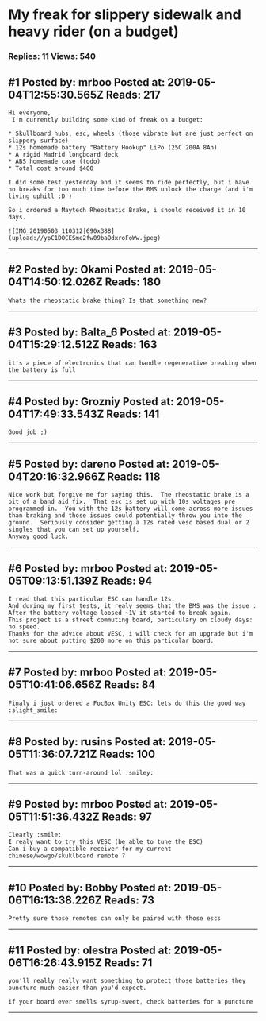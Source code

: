 # My freak for slippery sidewalk and heavy rider (on a budget)

### Replies: 11 Views: 540

## \#1 Posted by: mrboo Posted at: 2019-05-04T12:55:30.565Z Reads: 217

```
Hi everyone,
 I'm currently building some kind of freak on a budget:

* Skullboard hubs, esc, wheels (those vibrate but are just perfect on slippery surface)
* 12s homemade battery "Battery Hookup" LiPo (25C 200A 8Ah)
* A rigid Madrid longboard deck
* ABS homemade case (todo)
* Total cost around $400

I did some test yesterday and it seems to ride perfectly, but i have no breaks for too much time before the BMS unlock the charge (and i'm living uphill :D )

So i ordered a Maytech Rheostatic Brake, i should received it in 10 days.

![IMG_20190503_110312|690x388](upload://ypC1DOCESme2fw09baOdxroFoWw.jpeg)
```

---
## \#2 Posted by: Okami Posted at: 2019-05-04T14:50:12.026Z Reads: 180

```
Whats the rheostatic brake thing? Is that something new?
```

---
## \#3 Posted by: Balta_6 Posted at: 2019-05-04T15:29:12.512Z Reads: 163

```
it's a piece of electronics that can handle regenerative breaking when the battery is full
```

---
## \#4 Posted by: Grozniy Posted at: 2019-05-04T17:49:33.543Z Reads: 141

```
Good job ;)
```

---
## \#5 Posted by: dareno Posted at: 2019-05-04T20:16:32.966Z Reads: 118

```
Nice work but forgive me for saying this.  The rheostatic brake is a bit of a band aid fix.  That esc is set up with 10s voltages pre programmed in.  You with the 12s battery will come across more issues than braking and those issues could potentially throw you into the ground.  Seriously consider getting a 12s rated vesc based dual or 2 singles that you can set up yourself.  
Anyway good luck.
```

---
## \#6 Posted by: mrboo Posted at: 2019-05-05T09:13:51.139Z Reads: 94

```
I read that this particular ESC can handle 12s.
And during my first tests, it realy seems that the BMS was the issue : After the battery voltage loosed ~1V it started to break again.
This project is a street commuting board, particulary on cloudy days: no speed.
Thanks for the advice about VESC, i will check for an upgrade but i'm not sure about putting $200 more on this particular board.
```

---
## \#7 Posted by: mrboo Posted at: 2019-05-05T10:41:06.656Z Reads: 84

```
Finaly i just ordered a FocBox Unity ESC: lets do this the good way :slight_smile:
```

---
## \#8 Posted by: rusins Posted at: 2019-05-05T11:36:07.721Z Reads: 100

```
That was a quick turn-around lol :smiley:
```

---
## \#9 Posted by: mrboo Posted at: 2019-05-05T11:51:36.432Z Reads: 97

```
Clearly :smile:
I realy want to try this VESC (be able to tune the ESC)
Can i buy a compatible receiver for my current chinese/wowgo/skuklboard remote ?
```

---
## \#10 Posted by: Bobby Posted at: 2019-05-06T16:13:38.226Z Reads: 73

```
Pretty sure those remotes can only be paired with those escs
```

---
## \#11 Posted by: olestra Posted at: 2019-05-06T16:26:43.915Z Reads: 71

```
you'll really really want something to protect those batteries they puncture much easier than you'd expect.

if your board ever smells syrup-sweet, check batteries for a puncture
```

---
